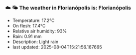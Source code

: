 ### ☁️ 🌤️  The weather in Florianópolis is: Florianópolis

- Temperature: 17.2°C
- On flesh: 17.4°C
- Relative air humidity: 93%
- Rain: 0.91 mm
- Description: Light rain
- last updated: 2025-08-04T15:21:56.167665
